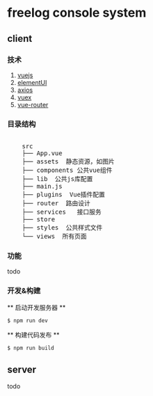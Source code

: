 # freelog console system

## client

### 技术

1. [vuejs](https://github.com/vuejs/vue)
2. [elementUI](https://github.com/ElementUI/theme-default)
3. [axios](https://github.com/axios/axios)
4. [vuex](https://github.com/vuejs/vuex)
5. [vue-router](https://github.com/vuejs/vue-router)

### 目录结构
    
<pre>    
    src
    ├── App.vue 
    ├── assets  静态资源，如图片
    ├── components 公共vue组件
    ├── lib  公共js库配置
    ├── main.js
    ├── plugins  Vue插件配置
    ├── router  路由设计
    ├── services   接口服务
    ├── store
    ├── styles  公共样式文件
    └── views  所有页面
</pre>    

### 功能

todo

### 开发&构建

** 启动开发服务器 **

```sh
$ npm run dev
```

** 构建代码发布 **

```sh
$ npm run build
```


## server

todo